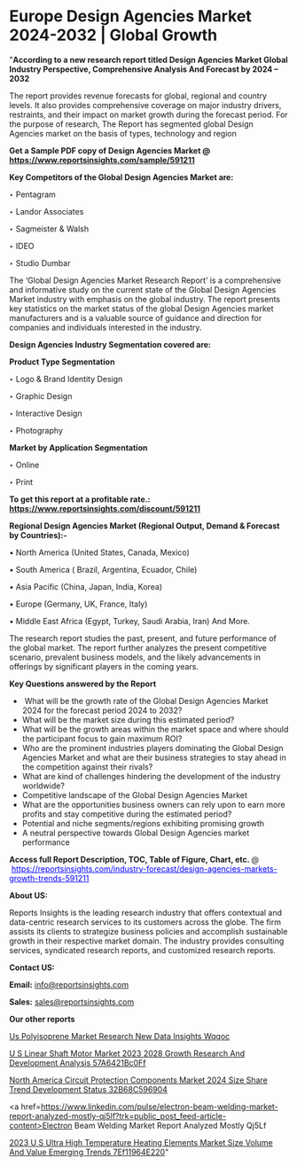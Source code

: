 # Europe Design Agencies Market 2024-2032 | Global Growth

"<strong>According to a new research report titled Design Agencies Market Global Industry Perspective, Comprehensive Analysis And Forecast by 2024 – 2032</strong>

The report provides revenue forecasts for global, regional and country levels. It also provides comprehensive coverage on major industry drivers, restraints, and their impact on market growth during the forecast period. For the purpose of research, The Report has segmented global Design Agencies market on the basis of types, technology and region

<strong>Get a Sample PDF copy of Design Agencies Market </strong><strong>@<a href=https://www.reportsinsights.com/sample/591211 style=color:#0000ff;> https://www.reportsinsights.com/sample/591211</a></strong></font>

<strong>Key Competitors of the Global Design Agencies Market are:</strong>

‣ Pentagram


‣ Landor Associates


‣ Sagmeister & Walsh


‣ IDEO


‣ Studio Dumbar

The ‘Global Design Agencies Market Research Report’ is a comprehensive and informative study on the current state of the Global Design Agencies Market industry with emphasis on the global industry. The report presents key statistics on the market status of the global Design Agencies market manufacturers and is a valuable source of guidance and direction for companies and individuals interested in the industry.

<strong>Design Agencies Industry Segmentation covered are:</strong>

<strong>Product Type Segmentation</strong>

‣    Logo & Brand Identity Design


‣ Graphic Design


‣ Interactive Design


‣ Photography

<strong>Market by Application Segmentation</strong>

‣   Online


‣ Print

<strong>To get this report at a profitable rate.: <a href=https://www.reportsinsights.com/discount/591211 style=color:#0000ff;>https://www.reportsinsights.com/discount/591211</a></strong></font>

<strong>Regional Design Agencies Market (Regional Output, Demand &amp; Forecast by Countries):-</strong>

• North America (United States, Canada, Mexico)

• South America ( Brazil, Argentina, Ecuador, Chile)

• Asia Pacific (China, Japan, India, Korea)

• Europe (Germany, UK, France, Italy)

• Middle East Africa (Egypt, Turkey, Saudi Arabia, Iran) And More.

The research report studies the past, present, and future performance of the global market. The report further analyzes the present competitive scenario, prevalent business models, and the likely advancements in offerings by significant players in the coming years.

<strong>Key Questions answered by the Report</strong>
<ul>
  <li> What will be the growth rate of the Global Design Agencies Market 2024 for the forecast period 2024 to 2032?</li>
  <li>What will be the market size during this estimated period?</li>
  <li>What will be the growth areas within the market space and where should the participant focus to gain maximum ROI?</li>
  <li>Who are the prominent industries players dominating the Global Design Agencies Market and what are their business strategies to stay ahead in the competition against their rivals?</li>
  <li>What are kind of challenges hindering the development of the industry worldwide?</li>
  <li>Competitive landscape of the Global Design Agencies Market</li>
  <li>What are the opportunities business owners can rely upon to earn more profits and stay competitive during the estimated period?</li>
  <li>Potential and niche segments/regions exhibiting promising growth</li>
  <li>A neutral perspective towards Global Design Agencies market performance</li>
</ul>
<strong>Access full Report Description, TOC, Table of Figure, Chart, etc. </strong>@  <a href=https://reportsinsights.com/industry-forecast/design-agencies-markets-growth-trends-591211 style=color:#0000ff;>https://reportsinsights.com/industry-forecast/design-agencies-markets-growth-trends-591211</a></font>

<strong><strong>About US</strong>:</strong>

Reports Insights is the leading research industry that offers contextual and data-centric research services to its customers across the globe. The firm assists its clients to strategize business policies and accomplish sustainable growth in their respective market domain. The industry provides consulting services, syndicated research reports, and customized research reports.

<strong>Contact US:</strong>

<p class=""""><b>Email:</b> <a href=mailto:info@reportsinsights.com>info@reportsinsights.com</a></p>
<p class=""""><b>Sales:</b> <a href=mailto:sales@reportsinsights.com>sales@reportsinsights.com</a></p>

<strong>Our other reports</strong>

<a href=https://www.linkedin.com/pulse/us-polyisoprene-market-research-new-data-insights-wqqoc/>Us Polyisoprene Market Research New Data Insights Wqqoc</a>

<a href=https://medium.com/@aaradhyashinde84758/u-s-linear-shaft-motor-market-2023-2028-growth-research-and-development-analysis-57a6421bc0ff>U S Linear Shaft Motor Market 2023 2028 Growth Research And Development Analysis 57A6421Bc0Ff</a>

<a href=https://medium.com/@anuradhapatil5375484/north-america-circuit-protection-components-market-2024-size-share-trend-development-status-32b68c596904>North America Circuit Protection Components Market 2024 Size Share Trend Development Status 32B68C596904</a>

<a href=https://www.linkedin.com/pulse/electron-beam-welding-market-report-analyzed-mostly-qj5lf?trk=public_post_feed-article-content>Electron Beam Welding Market Report Analyzed Mostly Qj5Lf</a>

<a href=https://medium.com/@nadeemkazi654/2023-u-s-ultra-high-temperature-heating-elements-market-size-volume-and-value-emerging-trends-7ef11964e220>2023 U S Ultra High Temperature Heating Elements Market Size Volume And Value Emerging Trends 7Ef11964E220</a>"
